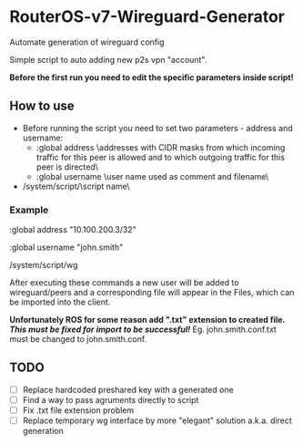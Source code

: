 # RouterOS-v7-Wireguard-Generator
Automate generation of wireguard config

Simple script to auto adding new p2s vpn "account".

**Before the first run you need to edit the specific parameters inside script!**

## How to use
- Before running the script you need to set two parameters - address and username:
  - :global address \addresses with CIDR masks from which incoming traffic for this peer is allowed and to which outgoing traffic for this peer is directed\
  - :global username \user name used as comment and filename\
- /system/script/\script name\

### Example
:global address "10.100.200.3/32"

:global username "john.smith"

/system/script/wg


After executing these commands a new user will be added to wireguard/peers and a corresponding file will appear in the Files, which can be imported into the client.

**Unfortunately ROS for some reason add ".txt" extension to created file. _This must be fixed for import to be successful!_** Eg. john.smith.conf.txt must be changed to john.smith.conf.

## TODO
- [ ] Replace hardcoded preshared key with a generated one
- [ ] Find a way to pass agruments directly to script
- [ ] Fix .txt file extension problem
- [ ] Replace temporary wg interface by more "elegant" solution a.k.a. direct generation
